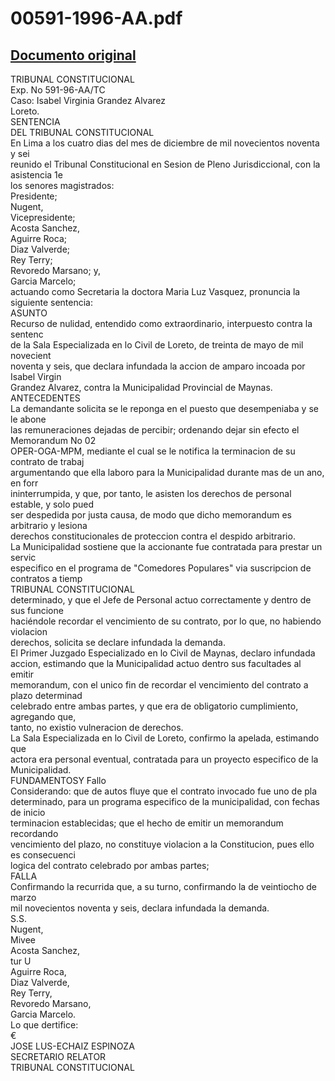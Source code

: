 
00591-1996-AA.pdf
=================
  
[Documento original](https://tc.gob.pe/jurisprudencia/1997/00591-1996-AA.pdf)  
---  
TRIBUNAL CONSTITUCIONAL  
Exp. No 591-96-AA/TC  
Caso: Isabel Virginia Grandez Alvarez  
Loreto.  
SENTENCIA  
DEL TRIBUNAL CONSTITUCIONAL  
En Lima a los cuatro dias del mes de diciembre de mil novecientos noventa y sei  
reunido el Tribunal Constitucional en Sesion de Pleno Jurisdiccional, con la asistencia 1e  
los senores magistrados:  
Presidente;  
Nugent,  
Vicepresidente;  
Acosta Sanchez,  
Aguirre Roca;  
Diaz Valverde;  
Rey Terry;  
Revoredo Marsano; y,  
Garcia Marcelo;  
actuando como Secretaria la doctora Maria Luz Vasquez, pronuncia la siguiente sentencia:  
ASUNTO  
Recurso de nulidad, entendido como extraordinario, interpuesto contra la sentenc  
de la Sala Especializada en lo Civil de Loreto, de treinta de mayo de mil novecient  
noventa y seis, que declara infundada la accion de amparo incoada por Isabel Virgin  
Grandez Alvarez, contra la Municipalidad Provincial de Maynas.  
ANTECEDENTES  
La demandante solicita se le reponga en el puesto que desempeniaba y se le abone  
las remuneraciones dejadas de percibir; ordenando dejar sin efecto el Memorandum No 02  
OPER-OGA-MPM, mediante el cual se le notifica la terminacion de su contrato de trabaj  
argumentando que ella laboro para la Municipalidad durante mas de un ano, en forr  
ininterrumpida, y que, por tanto, le asisten los derechos de personal estable, y solo pued  
ser despedida por justa causa, de modo que dicho memorandum es arbitrario y lesiona  
derechos constitucionales de proteccion contra el despido arbitrario.  
La Municipalidad sostiene que la accionante fue contratada para prestar un servic  
especifico en el programa de "Comedores Populares" via suscripcion de contratos a tiemp  
TRIBUNAL CONSTITUCIONAL  
determinado, y que el Jefe de Personal actuo correctamente y dentro de sus funcione  
haciéndole recordar el vencimiento de su contrato, por lo que, no habiendo violacion  
derechos, solicita se declare infundada la demanda.  
El Primer Juzgado Especializado en lo Civil de Maynas, declaro infundada  
accion, estimando que la Municipalidad actuo dentro sus facultades al emitir  
memorandum, con el unico fin de recordar el vencimiento del contrato a plazo determinad  
celebrado entre ambas partes, y que era de obligatorio cumplimiento, agregando que,  
tanto, no existio vulneracion de derechos.  
La Sala Especializada en lo Civil de Loreto, confirmo la apelada, estimando que  
actora era personal eventual, contratada para un proyecto especifico de la Municipalidad.  
FUNDAMENTOSY Fallo  
Considerando: que de autos fluye que el contrato invocado fue uno de pla  
determinado, para un programa especifico de la municipalidad, con fechas de inicio  
terminacion establecidas; que el hecho de emitir un memorandum recordando  
vencimiento del plazo, no constituye violacion a la Constitucion, pues ello es consecuenci  
logica del contrato celebrado por ambas partes;  
FALLA  
Confirmando la recurrida que, a su turno, confirmando la de veintiocho de marzo  
mil novecientos noventa y seis, declara infundada la demanda.  
S.S.  
Nugent,  
Mivee  
Acosta Sanchez,  
tur U  
Aguirre Roca,  
Diaz Valverde,  
Rey Terry,  
Revoredo Marsano,  
Garcia Marcelo.  
Lo que dertifice:  
€  
JOSE LUS-ECHAIZ ESPINOZA  
SECRETARIO RELATOR  
TRIBUNAL CONSTITUCIONAL